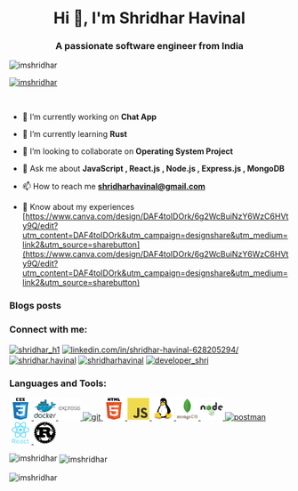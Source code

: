 <h1 align="center">Hi 👋, I'm Shridhar Havinal</h1>
<h3 align="center">A passionate software engineer from India</h3>

<p align="left"> <img src="https://komarev.com/ghpvc/?username=imshridhar&label=Profile%20views&color=0e75b6&style=flat" alt="imshridhar" /> </p>

<p align="left"> <a href="https://github.com/ryo-ma/github-profile-trophy"><img src="https://github-profile-trophy.vercel.app/?username=imshridhar" alt="imshridhar" /></a> </p>

<p align="left"> <a href="https://twitter.com/" target="blank"><img src="https://img.shields.io/twitter/follow/?logo=twitter&style=for-the-badge" alt="" /></a> </p>

- 🔭 I’m currently working on **Chat App**

- 🌱 I’m currently learning **Rust**

- 👯 I’m looking to collaborate on **Operating System Project**

- 💬 Ask me about **JavaScript , React.js , Node.js , Express.js , MongoDB**

- 📫 How to reach me **shridharhavinal@gmail.com**

- 📄 Know about my experiences [https://www.canva.com/design/DAF4toIDOrk/6g2WcBuiNzY6WzC6HVty9Q/edit?utm_content=DAF4toIDOrk&utm_campaign=designshare&utm_medium=link2&utm_source=sharebutton](https://www.canva.com/design/DAF4toIDOrk/6g2WcBuiNzY6WzC6HVty9Q/edit?utm_content=DAF4toIDOrk&utm_campaign=designshare&utm_medium=link2&utm_source=sharebutton)

### Blogs posts
<!-- BLOG-POST-LIST:START -->
<!-- BLOG-POST-LIST:END -->

<h3 align="left">Connect with me:</h3>
<p align="left">
<a href="https://dev.to/shridhar_h1" target="blank"><img align="center" src="https://raw.githubusercontent.com/rahuldkjain/github-profile-readme-generator/master/src/images/icons/Social/devto.svg" alt="shridhar_h1" height="30" width="40" /></a>
<a href="https://linkedin.com/in/linkedin.com/in/shridhar-havinal-628205294/" target="blank"><img align="center" src="https://raw.githubusercontent.com/rahuldkjain/github-profile-readme-generator/master/src/images/icons/Social/linked-in-alt.svg" alt="linkedin.com/in/shridhar-havinal-628205294/" height="30" width="40" /></a>
<a href="https://instagram.com/shridhar.havinal" target="blank"><img align="center" src="https://raw.githubusercontent.com/rahuldkjain/github-profile-readme-generator/master/src/images/icons/Social/instagram.svg" alt="shridhar.havinal" height="30" width="40" /></a>
<a href="https://www.leetcode.com/shridharhavinal" target="blank"><img align="center" src="https://raw.githubusercontent.com/rahuldkjain/github-profile-readme-generator/master/src/images/icons/Social/leet-code.svg" alt="shridharhavinal" height="30" width="40" /></a>
<a href="https://discord.gg/developer_shri" target="blank"><img align="center" src="https://raw.githubusercontent.com/rahuldkjain/github-profile-readme-generator/master/src/images/icons/Social/discord.svg" alt="developer_shri" height="30" width="40" /></a>
</p>

<h3 align="left">Languages and Tools:</h3>
<p align="left"> <a href="https://www.w3schools.com/css/" target="_blank" rel="noreferrer"> <img src="https://raw.githubusercontent.com/devicons/devicon/master/icons/css3/css3-original-wordmark.svg" alt="css3" width="40" height="40"/> </a> <a href="https://www.docker.com/" target="_blank" rel="noreferrer"> <img src="https://raw.githubusercontent.com/devicons/devicon/master/icons/docker/docker-original-wordmark.svg" alt="docker" width="40" height="40"/> </a> <a href="https://expressjs.com" target="_blank" rel="noreferrer"> <img src="https://raw.githubusercontent.com/devicons/devicon/master/icons/express/express-original-wordmark.svg" alt="express" width="40" height="40"/> </a> <a href="https://git-scm.com/" target="_blank" rel="noreferrer"> <img src="https://www.vectorlogo.zone/logos/git-scm/git-scm-icon.svg" alt="git" width="40" height="40"/> </a> <a href="https://www.w3.org/html/" target="_blank" rel="noreferrer"> <img src="https://raw.githubusercontent.com/devicons/devicon/master/icons/html5/html5-original-wordmark.svg" alt="html5" width="40" height="40"/> </a> <a href="https://developer.mozilla.org/en-US/docs/Web/JavaScript" target="_blank" rel="noreferrer"> <img src="https://raw.githubusercontent.com/devicons/devicon/master/icons/javascript/javascript-original.svg" alt="javascript" width="40" height="40"/> </a> <a href="https://www.linux.org/" target="_blank" rel="noreferrer"> <img src="https://raw.githubusercontent.com/devicons/devicon/master/icons/linux/linux-original.svg" alt="linux" width="40" height="40"/> </a> <a href="https://www.mongodb.com/" target="_blank" rel="noreferrer"> <img src="https://raw.githubusercontent.com/devicons/devicon/master/icons/mongodb/mongodb-original-wordmark.svg" alt="mongodb" width="40" height="40"/> </a> <a href="https://nodejs.org" target="_blank" rel="noreferrer"> <img src="https://raw.githubusercontent.com/devicons/devicon/master/icons/nodejs/nodejs-original-wordmark.svg" alt="nodejs" width="40" height="40"/> </a> <a href="https://postman.com" target="_blank" rel="noreferrer"> <img src="https://www.vectorlogo.zone/logos/getpostman/getpostman-icon.svg" alt="postman" width="40" height="40"/> </a> <a href="https://reactjs.org/" target="_blank" rel="noreferrer"> <img src="https://raw.githubusercontent.com/devicons/devicon/master/icons/react/react-original-wordmark.svg" alt="react" width="40" height="40"/> </a> <a href="https://www.rust-lang.org" target="_blank" rel="noreferrer"> <img src="https://raw.githubusercontent.com/devicons/devicon/master/icons/rust/rust-plain.svg" alt="rust" width="40" height="40"/> </a> </p>

<p><img align="left" src="https://github-readme-stats.vercel.app/api/top-langs?username=imshridhar&show_icons=true&locale=en&layout=compact" alt="imshridhar" /></p>

<p>&nbsp;<img align="center" src="https://github-readme-stats.vercel.app/api?username=imshridhar&show_icons=true&locale=en" alt="imshridhar" /></p>

<p><img align="center" src="https://github-readme-streak-stats.herokuapp.com/?user=imshridhar&" alt="imshridhar" /></p>
